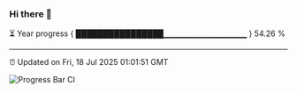 ### Hi there 👋

⏳ Year progress { ████████████████▁▁▁▁▁▁▁▁▁▁▁▁▁▁ } 54.26 %

---

⏰ Updated on Fri, 18 Jul 2025 01:01:51 GMT

![Progress Bar CI](https://github.com/Shyam-Makwana/GitHub-Actions-Demo/workflows/Progress%20Bar%20CI/badge.svg)
